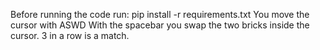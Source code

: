 Before running the code run:
pip install -r requirements.txt
You move the cursor with ASWD
With the spacebar you swap the two bricks inside the cursor. 
3 in a row is a match.
